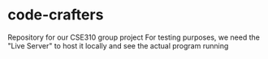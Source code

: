 # code-crafters
Repository for our CSE310 group project
For testing purposes, we need the "Live Server" to host it locally and see the actual program running